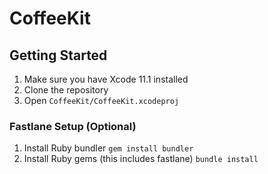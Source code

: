 # CoffeeKit

## Getting Started

1. Make sure you have Xcode 11.1 installed
2. Clone the repository
3. Open `CoffeeKit/CoffeeKit.xcodeproj`

### Fastlane Setup (Optional)

1. Install Ruby bundler `gem install bundler`
2. Install Ruby gems (this includes fastlane) `bundle install`
